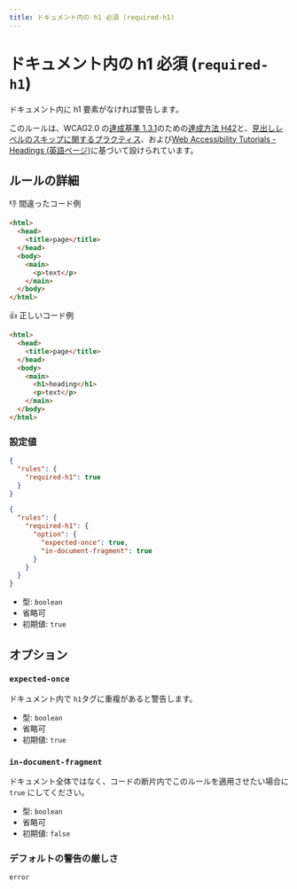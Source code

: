 ```yaml
---
title: ドキュメント内の h1 必須 (required-h1)
---
```


# ドキュメント内の h1 必須 (`required-h1`)

ドキュメント内に h1 要素がなければ警告します。

このルールは、WCAG2.0 の[達成基準 1.3.1](https://waic.jp/docs/WCAG20/Overview.html#content-structure-separation-programmatic)のための[達成方法 H42](https://waic.jp/docs/WCAG-TECHS/H42.html)と、[見出しレベルのスキップに関するプラクティス](https://developer.mozilla.org/ja/docs/Web/HTML/Element/Heading_Elements#Accessibility_concerns)、および[Web Accessibility Tutorials - Headings (英語ページ)](https://www.w3.org/WAI/tutorials/page-structure/headings/)に基づいて設けられています。

## ルールの詳細

👎 間違ったコード例

```html
<html>
  <head>
    <title>page</title>
  </head>
  <body>
    <main>
      <p>text</p>
    </main>
  </body>
</html>
```

👍 正しいコード例

```html
<html>
  <head>
    <title>page</title>
  </head>
  <body>
    <main>
      <h1>heading</h1>
      <p>text</p>
    </main>
  </body>
</html>
```

### 設定値

```json
{
  "rules": {
    "required-h1": true
  }
}
```

```json
{
  "rules": {
    "required-h1": {
      "option": {
        "expected-once": true,
        "in-document-fragment": true
      }
    }
  }
}
```

- 型: `boolean`
- 省略可
- 初期値: `true`

## オプション

### `expected-once`

ドキュメント内で `h1`タグに重複があると警告します。

- 型: `boolean`
- 省略可
- 初期値: `true`

### `in-document-fragment`

ドキュメント全体ではなく、コードの断片内でこのルールを適用させたい場合に `true` にしてください。

- 型: `boolean`
- 省略可
- 初期値: `false`

### デフォルトの警告の厳しさ

`error`
